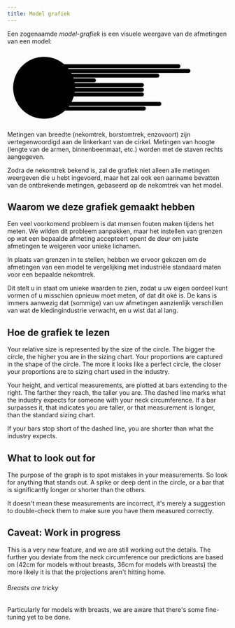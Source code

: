 ```yaml
---
title: Model grafiek
---
```


Een zogenaamde *model-grafiek* is een visuele weergave van de afmetingen van een model:

<svg class="fs-model-graph" xmlns="http://www.w3.org/2000/svg" viewBox="-500 -500 3000 1000"><rect x="0" y="-320" width="1856.9536423841064" height="54" rx="27" ry="27" class="own"></rect><rect x="0" y="-256" width="1993.0434782608695" height="54" rx="27" ry="27" class="own"></rect><rect x="0" y="-192" width="1570" height="54" rx="27" ry="27" class="own"></rect><rect x="0" y="-128" width="706.666666666667" height="54" rx="27" ry="27" class="own"></rect><rect x="0" y="-64" width="1360" height="54" rx="27" ry="27" class="own"></rect><rect x="0" y="0" width="1360" height="54" rx="27" ry="27" class="estimate"></rect><rect x="0" y="64" width="1360" height="54" rx="27" ry="27" class="own"></rect><rect x="0" y="128" width="240" height="54" rx="27" ry="27" class="own"></rect><rect x="0" y="192" width="1597.1764705882351" height="54" rx="27" ry="27" class="own"></rect><rect x="0" y="256" width="1385.8461538461538" height="54" rx="27" ry="27" class="own"></rect><circle cx="0" cy="0" r="140" class="sizebg"></circle><circle cx="0" cy="0" r="180" class="sizebg"></circle><circle cx="0" cy="0" r="220" class="sizebg"></circle><circle cx="0" cy="0" r="260" class="sizebg"></circle><circle cx="0" cy="0" r="300" class="sizebg"></circle><circle cx="0" cy="0" r="340" class="sizebg"></circle><circle cx="0" cy="0" r="380" class="sizebg"></circle><circle cx="0" cy="0" r="420" class="sizebg"></circle><path d="M 4.163799117101001e-14,-340 C 68.00000000000004, -340 116.32544534715962,-343.8650012434764  177.97927461139895,-308.2691463211966 C 239.63310387563828,-272.67329139891683 267.4427822777845,-235.03638254251337  302.35582575604536,-174.5652173913043 C 337.26886923430624,-114.09405224009521 424.0000000000001,-84.8  424.0000000000001,2.5962512141923896e-14 C 424.0000000000001,84.80000000000005 359.65868879359107,121.66826224128185  322.42791956282184,186.15384615384622 C 285.1971503320526,250.63943006641057 257.80694569894445,293.3529103129043  191.47727272727266,331.64836485835883 C 125.1475997556009,369.94381940381334 80.78260869565216,403.91304347826076  0,403.91304347826076 C -80.78260869565216,403.91304347826076 -116.28966371556783,343.75922859197186  -177.92452830188674,308.17432293159453 C -239.55939288820565,272.5894172712172 -293.7496414846169,258.15560442380155  -332.09688689363196,191.73622704507514 C -370.444132302647,125.31684966634874 -386.66666666666674,77.33333333333337  -386.66666666666674,2.36765047835155e-14 C -386.66666666666674,-77.33333333333331 -348.240377266683,-117.80558308324868  -312.19159677887814,-180.2439024390243 C -276.14281629107325,-242.68222179479994 -228.8897274573418,-260.4486372867092  -169.99999999999997,-294.4486372867092 C -111.11027254265814,-328.4486372867092 -67.99999999999996,-340  4.163799117101001e-14,-340 z" class="shape"></path><text x="0" y="-125" class="size">32</text><text x="0" y="-165" class="size">34</text><text x="0" y="-205" class="size">36</text><text x="0" y="-245" class="size">38</text><text x="0" y="-285" class="size">40</text><text x="0" y="-325" class="size">42</text><text x="0" y="-365" class="size">44</text><text x="0" y="-405" class="size">46</text><path class="own hide" d="M 0,0 L 4.163799117101001e-14,-340"></path><path class="hovertrap" d="M 0,0 L 4.163799117101001e-14,-340"></path><path class="own" d="M 0,0 L 177.97927461139895,-308.2691463211966"></path><path class="hovertrap" d="M 0,0 L 177.97927461139895,-308.2691463211966"></path><path class="own" d="M 0,0 L 302.35582575604536,-174.5652173913043"></path><path class="hovertrap" d="M 0,0 L 302.35582575604536,-174.5652173913043"></path><path class="own" d="M 0,0 L 424.0000000000001,2.5962512141923896e-14"></path><path class="hovertrap" d="M 0,0 L 424.0000000000001,2.5962512141923896e-14"></path><path class="own" d="M 0,0 L 322.42791956282184,186.15384615384622"></path><path class="hovertrap" d="M 0,0 L 322.42791956282184,186.15384615384622"></path><path class="own" d="M 0,0 L 191.47727272727266,331.64836485835883"></path><path class="hovertrap" d="M 0,0 L 191.47727272727266,331.64836485835883"></path><path class="own" d="M 0,0 L 0,403.91304347826076"></path><path class="hovertrap" d="M 0,0 L 0,403.91304347826076"></path><path class="own" d="M 0,0 L -177.92452830188674,308.17432293159453"></path><path class="hovertrap" d="M 0,0 L -177.92452830188674,308.17432293159453"></path><path class="own" d="M 0,0 L -332.09688689363196,191.73622704507514"></path><path class="hovertrap" d="M 0,0 L -332.09688689363196,191.73622704507514"></path><path class="own" d="M 0,0 L -386.66666666666674,2.36765047835155e-14"></path><path class="hovertrap" d="M 0,0 L -386.66666666666674,2.36765047835155e-14"></path><path class="own" d="M 0,0 L -312.19159677887814,-180.2439024390243"></path><path class="hovertrap" d="M 0,0 L -312.19159677887814,-180.2439024390243"></path><path class="estimate" d="M 0,0 L -169.99999999999997,-294.4486372867092"></path><path class="hovertrap" d="M 0,0 L -169.99999999999997,-294.4486372867092"></path><circle cx="0" cy="0" r="50" class="shape center"></circle><circle cx="0" cy="0" r="140" class="size"></circle><circle cx="0" cy="0" r="180" class="size"></circle><circle cx="0" cy="0" r="220" class="size"></circle><circle cx="0" cy="0" r="260" class="size"></circle><circle cx="0" cy="0" r="300" class="size"></circle><circle cx="0" cy="0" r="340" class="size"></circle><circle cx="0" cy="0" r="380" class="size"></circle><circle cx="0" cy="0" r="420" class="size"></circle><path d="M 1360 -350 l 0 700" class="vdefault"></path><foreignObject x="400" y="300" width="2000" height="200"><div xmlns="http://www.w3.org/1999/xhtml" class="text"></div></foreignObject></svg>

Metingen van breedte (nekomtrek, borstomtrek, enzovoort) zijn vertegenwoordigd aan de linkerkant van de cirkel. Metingen van hoogte (lengte van de armen, binnenbeenmaat, etc.) worden met de staven rechts aangegeven.

Zodra de nekomtrek bekend is, zal de grafiek niet alleen alle metingen weergeven die u hebt ingevoerd, maar het zal ook een aanname bevatten van de ontbrekende metingen, gebaseerd op de nekomtrek van het model.

## Waarom we deze grafiek gemaakt hebben

Een veel voorkomend probleem is dat mensen fouten maken tijdens het meten. We wilden dit probleem aanpakken, maar het instellen van grenzen op wat een bepaalde afmeting accepteert opent de deur om juiste afmetingen te weigeren voor unieke lichamen.

In plaats van grenzen in te stellen, hebben we ervoor gekozen om de afmetingen van een model te vergelijking met industriële standaard maten voor een bepaalde nekomtrek.

Dit stelt u in staat om unieke waarden te zien, zodat u uw eigen oordeel kunt vormen of u misschien opnieuw moet meten, of dat dit oké is. De kans is immers aanwezig dat (sommige) van uw afmetingen aanzienlijk verschillen van wat de kledingindustrie verwacht, en u wist dat al lang.

## Hoe de grafiek te lezen

Your relative size is represented by the size of the circle. The bigger the circle, the higher you are in the sizing chart. Your proportions are captured in the shape of the circle. The more it looks like a perfect circle, the closer your proportions are to sizing chart used in the industry.

Your height, and vertical measurements, are plotted at bars extending to the right. The farther they reach, the taller you are. The dashed line marks what the industry expects for someone with your neck circumference. If a bar surpasses it, that indicates you are taller, or that measurement is longer, than the standard sizing chart.

If your bars stop short of the dashed line, you are shorter than what the industry expects.

## What to look out for

The purpose of the graph is to spot mistakes in your measurements. So look for anything that stands out. A spike or deep dent in the circle, or a bar that is significantly longer or shorter than the others.

It doesn't mean these measurements are incorrect, it's merely a suggestion to double-check them to make sure you have them measured correctly.

## Caveat: Work in progress

This is a very new feature, and we are still working out the details. The further you deviate from the neck circumference our predictions are based on (42cm for models without breasts, 36cm for models with breasts) the more likely it is that the projections aren't hitting home.

<Note>

###### Breasts are tricky

Particularly for models with breasts, we are aware that there's some fine-tuning yet to be done.

</Note>